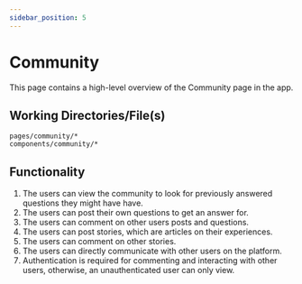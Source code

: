 ```yaml
---
sidebar_position: 5
---
```


# Community

This page contains a high-level overview of the Community page in the app.

## Working Directories/File(s)

```
pages/community/*
components/community/*
```

## Functionality

1. The users can view the community to look for previously answered questions they might have have.
2. The users can post their own questions to get an answer for.
3. The users can comment on other users posts and questions.
4. The users can post stories, which are articles on their experiences.
5. The users can comment on other stories.
6. The users can directly communicate with other users on the platform.
7. Authentication is required for commenting and interacting with other users, otherwise, an unauthenticated user can only view.